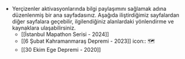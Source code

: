 - Yerçizenler aktivasyonlarında bilgi paylaşımını sağlamak adına düzenlenmiş bir ana sayfadasınız. Aşağıda iliştirdiğimiz sayfalardan diğer sayfalara geçebilir, ilgilendiğiniz alanlardaki yönlendirme ve kaynaklara ulaşabilirsiniz.
	- [[İstanbul Mapathon Serisi - 2024]]
	- [[6 Şubat Kahramanmaraş Depremi - 2023]]
	  icon:: 🗺️
	- [[30 Ekim Ege Depremi - 2020]]